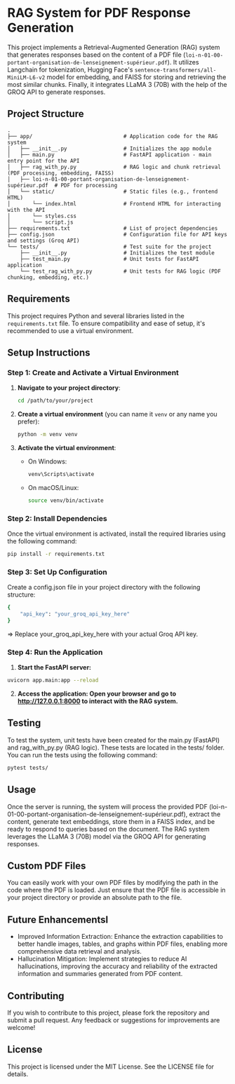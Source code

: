 # RAG System for PDF Response Generation

This project implements a Retrieval-Augmented Generation (RAG) system that generates responses based on the content of a PDF file (`loi-n-01-00-portant-organisation-de-lenseignement-supérieur.pdf`). It utilizes Langchain for tokenization, Hugging Face's `sentence-transformers/all-MiniLM-L6-v2` model for embedding, and FAISS for storing and retrieving the most similar chunks. Finally, it integrates LLaMA 3 (70B) with the help of the GROQ API to generate responses.

## Project Structure

```
.
├── app/                             # Application code for the RAG system
│   ├── __init__.py                  # Initializes the app module
│   ├── main.py                      # FastAPI application - main entry point for the API
│   ├── rag_with_py.py               # RAG logic and chunk retrieval (PDF processing, embedding, FAISS)
│   ├── loi-n-01-00-portant-organisation-de-lenseignement-supérieur.pdf  # PDF for processing
│   └── static/                      # Static files (e.g., frontend HTML)
│       └── index.html               # Frontend HTML for interacting with the API
│       └── styles.css               
│       └── script.js
├── requirements.txt                 # List of project dependencies
├── config.json                      # Configuration file for API keys and settings (Groq API)
└── tests/                           # Test suite for the project
    ├── __init__.py                  # Initializes the test module
    ├── test_main.py                 # Unit tests for FastAPI application
    └── test_rag_with_py.py          # Unit tests for RAG logic (PDF chunking, embedding, etc.)

```

## Requirements

This project requires Python and several libraries listed in the `requirements.txt` file. To ensure compatibility and ease of setup, it's recommended to use a virtual environment.

## Setup Instructions

### Step 1: Create and Activate a Virtual Environment

1. **Navigate to your project directory**:
   ```bash
   cd /path/to/your/project
   ```

2. **Create a virtual environment** (you can name it `venv` or any name you prefer):
   ```bash
   python -m venv venv
   ```

3. **Activate the virtual environment**:
   - On Windows:
     ```bash
     venv\Scripts\activate
     ```
   - On macOS/Linux:
     ```bash
     source venv/bin/activate
     ```

### Step 2: Install Dependencies

Once the virtual environment is activated, install the required libraries using the following command:

```bash
pip install -r requirements.txt
```
### Step 3: Set Up Configuration

Create a config.json file in your project directory with the following structure:
```bash
{
    "api_key": "your_groq_api_key_here"
}
```
=> Replace your_groq_api_key_here with your actual Groq API key.

### Step 4: Run the Application
1. **Start the FastAPI server:**
```bash
uvicorn app.main:app --reload
```
2. **Access the application: Open your browser and go to http://127.0.0.1:8000 to interact with the RAG system.**

## Testing
To test the system, unit tests have been created for the main.py (FastAPI) and rag_with_py.py (RAG logic). These tests are located in the tests/ folder. You can run the tests using the following command:
```bash
pytest tests/

```

## Usage
Once the server is running, the system will process the provided PDF (loi-n-01-00-portant-organisation-de-lenseignement-supérieur.pdf), extract the content, generate text embeddings, store them in a FAISS index, and be ready to respond to queries based on the document. The RAG system leverages the LLaMA 3 (70B) model via the GROQ API for generating responses.

## Custom PDF Files
You can easily work with your own PDF files by modifying the path in the code where the PDF is loaded. Just ensure that the PDF file is accessible in your project directory or provide an absolute path to the file.

## Future Enhancementsl
- Improved Information Extraction: Enhance the extraction capabilities to better handle images, tables, and graphs within PDF files, enabling more comprehensive data retrieval and analysis.
- Hallucination Mitigation: Implement strategies to reduce AI hallucinations, improving the accuracy and reliability of the extracted information and summaries generated from PDF content.


## Contributing

If you wish to contribute to this project, please fork the repository and submit a pull request. Any feedback or suggestions for improvements are welcome!

## License

This project is licensed under the MIT License. See the LICENSE file for details.
